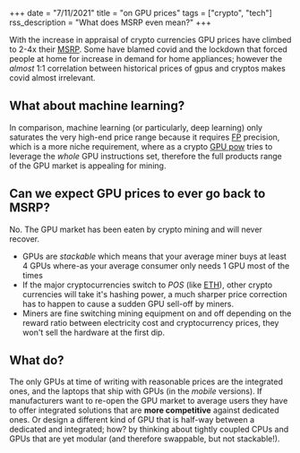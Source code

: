 +++
date = "7/11/2021"
title = "on GPU prices"
tags = ["crypto", "tech"]
rss_description = "What does MSRP even mean?"
+++

With the increase in appraisal of crypto currencies GPU prices have climbed to 2-4x their [MSRP]. Some have blamed covid and the lockdown that forced people at home for increase in demand for home appliances; however the _almost_ 1:1 correlation between historical prices of gpus and cryptos makes covid almost irrelevant.

## What about machine learning?
In comparison, machine learning (or particularly, deep learning) only saturates the very high-end price range because it requires [FP] precision, which is a more niche requirement, where as a crypto [GPU pow] tries to leverage the _whole_ GPU instructions set, therefore the full products range of the GPU market is appealing for mining.

## Can we expect GPU prices to ever go back to MSRP?
No. The GPU market has been eaten by crypto mining and will never recover.
- GPUs are _stackable_ which means that your average miner buys at least 4 GPUs where-as your average consumer only needs 1 GPU most of the times
- If the major cryptocurrencies switch to _POS_ (like [ETH]), other crypto currencies will take it's hashing power, a much sharper price correction has to happen to cause a sudden GPU sell-off by miners.
- Miners are fine switching mining equipment on and off depending on the reward ratio between electricity cost and cryptocurrency prices, they won't sell the hardware at the first dip.

## What do?
The only GPUs at time of writing with reasonable prices are the integrated ones, and the laptops that ship with GPUs (in the _mobile_ versions). If manufacturers want to re-open the GPU market to average users they have to offer integrated solutions that are __more competitive__ against dedicated ones. Or design a different kind of GPU that is half-way between a dedicated and integrated; how? by thinking about tightly coupled CPUs and GPUs that are yet modular (and therefore swappable, but not stackable!).

[MSRP]: https://en.wikipedia.org/wiki/List_price
[covid]: https://en.wikipedia.org/wiki/COVID-19
[ETH]: https://ethereum.org
[FP]: https://en.wikipedia.org/wiki/Double-precision_floating-point_format
[GPU pow]: https://eips.ethereum.org/EIPS/eip-1057
